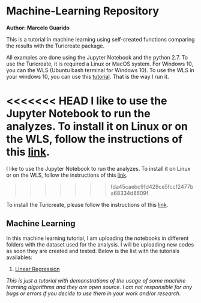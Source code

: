 # Machine-Learning Repository
**Author: Marcelo Guarido**

This is a tutorial in machine learning using self-created functions comparing the results with the Turicreate package. 

All examples are done using the Jupyter Notebook and the python 2.7. To use the Turicreate, it is required a Linux or MacOS system. For Windows 10, you can the WLS (Ubuntu bash terminal for Windows 10). To use the WLS in your windows 10, you can use this [tutorial](https://www.howtogeek.com/249966/how-to-install-and-use-the-linux-bash-shell-on-windows-10/). That is the way I run it.

<<<<<<< HEAD
I like to use the Jupyter Notebook to run the analyzes. To install it on Linux or on the WLS, follow the instructions of this [link](https://www.digitalocean.com/community/tutorials/how-to-install-the-anaconda-python-distribution-on-ubuntu-16-04).
=======
I like to use the Jupyter Notebook to run the analyzes. To install it on Linux or on the WLS, follow the instructions of this [link](https://conda.io/docs/user-guide/install/linux.html).
>>>>>>> fda45caebc9fd429ce5fccf2477ba68334d8609f

To install the Turicreate, please follow the instructions of this [link](https://github.com/apple/turicreate/).

## Machine Learning

In this machine learning tutorial, I am uploading the notebooks in different folders with the dataset used for the analysis. I will be uploading new codes as soon they are created and tested. Below is the list with the tutorials availables:

1. [Linear Regression](./Linear_Regression/Linear_Regression.ipynb)

*This is just a tutorial with demonstrations of the usage of some machine learning algorithms and they are open source. I am not responsible for any bugs or errors if you decide to use them in your work and/or research.*
